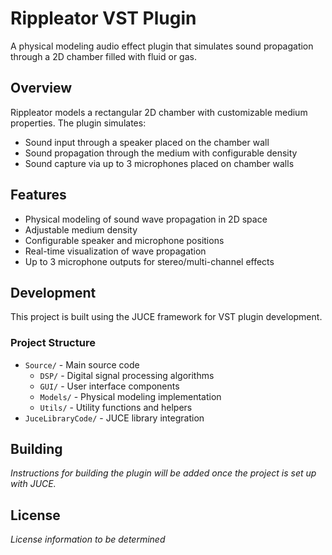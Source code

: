 # Rippleator VST Plugin

A physical modeling audio effect plugin that simulates sound propagation through a 2D chamber filled with fluid or gas.

## Overview

Rippleator models a rectangular 2D chamber with customizable medium properties. The plugin simulates:
- Sound input through a speaker placed on the chamber wall
- Sound propagation through the medium with configurable density
- Sound capture via up to 3 microphones placed on chamber walls

## Features

- Physical modeling of sound wave propagation in 2D space
- Adjustable medium density
- Configurable speaker and microphone positions
- Real-time visualization of wave propagation
- Up to 3 microphone outputs for stereo/multi-channel effects

## Development

This project is built using the JUCE framework for VST plugin development.

### Project Structure

- `Source/` - Main source code
  - `DSP/` - Digital signal processing algorithms
  - `GUI/` - User interface components
  - `Models/` - Physical modeling implementation
  - `Utils/` - Utility functions and helpers
- `JuceLibraryCode/` - JUCE library integration

## Building

*Instructions for building the plugin will be added once the project is set up with JUCE.*

## License

*License information to be determined*
